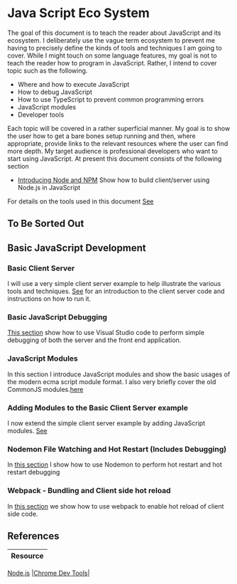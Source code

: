 # Java Script Eco System
The goal of this document is to teach the reader about JavaScript and its ecosystem. I deliberately use the vague term ecosystem to prevent me having to precisely define the kinds of tools and techniques I am going to cover. While I might touch on some language features, my goal is not to teach the reader how to program in JavaScript. Rather, I intend to cover topic such as the following.

 * Where and how to execute JavaScript
 * How to debug JavaScript
 * How to use TypeScript to prevent common programming errors
 * JavaScript modules
 * Developer tools

Each topic will be covered in a rather superficial manner. My goal is to show the user how to get a bare bones setup running and then, where appropriate, provide links to the relevant resources where the user can find more depth. My target audience is professional developers who want to start using JavaScript. At present this document consists of the following section


* [Introducing Node and NPM](./code/introducing-node-and-npm/introducing-node-and-npm.md) Show how to build client/server using Node.js in JavaScript

For details on the tools used in this document [See](./tools/README.MD)


## To Be Sorted Out

## Basic JavaScript Development
### Basic Client Server
I will use a very simple client server example to help illustrate the various tools and techniques. [See](./code/basic-client-server/README.MD) for an introduction to the client server code and instructions on how to run it.

### Basic JavaScript Debugging
[This section](./code/basic-javascript-debugging/README.MD) show how to use Visual Studio code to perform simple debugging of both the server and the front end application.

### JavaScript Modules
In this section I introduce JavaScript modules and show the basic usages of the modern ecma script module format. I also very briefly cover the old CommonJS modules.[here](./code/javascript-module-formats/README.MD)

### Adding Modules to the Basic Client Server example
I now extend the simple client server example by adding JavaScript modules. [See](./code/basic-client-server-and-modules/README.MD)

### Nodemon File Watching and Hot Restart (Includes Debugging)
In [this section](./code/filewatching-for-hot-reloading-server/README.MD) I show how to use Nodemon to perform hot restart and hot restart debugging

### Webpack - Bundling and Client side hot reload
In [this section](./code/webpack-and-hot-reloading-front-end/README.MD) we show how to use webpack to enable hot reload of client side code. 


## References 
|Resource|
:--|
[Node.js](https://nodejs.org/en)
|[Chrome Dev Tools](https://developer.chrome.com/docs/devtools/)|